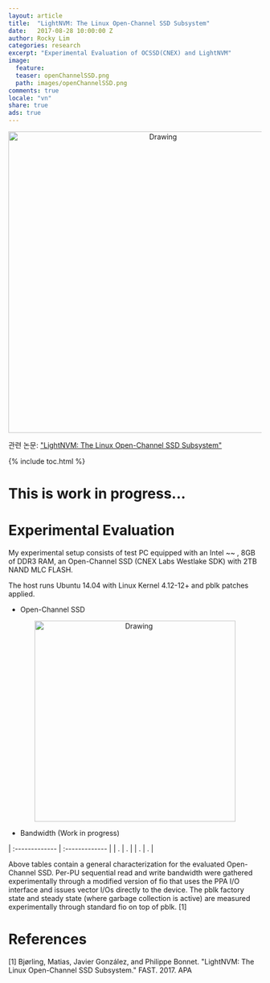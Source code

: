 ```yaml
---
layout: article
title:  "LightNVM: The Linux Open-Channel SSD Subsystem"
date:   2017-08-28 10:00:00 Z
author: Rocky Lim
categories: research
excerpt: "Experimental Evaluation of OCSSD(CNEX) and LightNVM"
image:
  feature:
  teaser: openChannelSSD.png
  path: images/openChannelSSD.png
comments: true
locale: "vn"
share: true
ads: true
---
```


<p style="text-align: center;">
	<img src="{{ site.url }}/images/openChannelSSD.png" alt="Drawing" style="width: 600;"/>
</p>

관련 논문:  <a href="/publication/fast17-bjorling.pdf">"LightNVM: The Linux Open-Channel SSD Subsystem"</a>

{% include toc.html %}

# This is work in progress...

# Experimental Evaluation

My experimental setup consists of test PC equipped with an Intel ~~ , 8GB of DDR3 RAM, an Open-Channel SSD (CNEX Labs Westlake SDK) with 2TB NAND MLC FLASH.

The host runs Ubuntu 14.04 with Linux Kernel 4.12-12+ and pblk patches applied.

* Open-Channel SSD

<p style="text-align: center;">
	<img src="{{ site.url }}/images/openChannelSSD_bench_01.png" alt="Drawing" style="width: 400;"/>
</p>

* Bandwidth (Work in progress)

| :------------- | :------------- |
|   .   |    .  |
|   .     |    .    |

Above tables contain a general characterization for the evaluated Open-Channel SSD. Per-PU sequential read and write bandwidth were gathered experimentally through a modified version of fio that uses the PPA I/O interface and issues vector I/Os directly to the device. The pblk factory state and steady state (where garbage collection is active) are measured experimentally through standard fio on top of pblk. [1]



# References
[1] Bjørling, Matias, Javier González, and Philippe Bonnet. "LightNVM: The Linux Open-Channel SSD Subsystem." FAST. 2017.
APA

